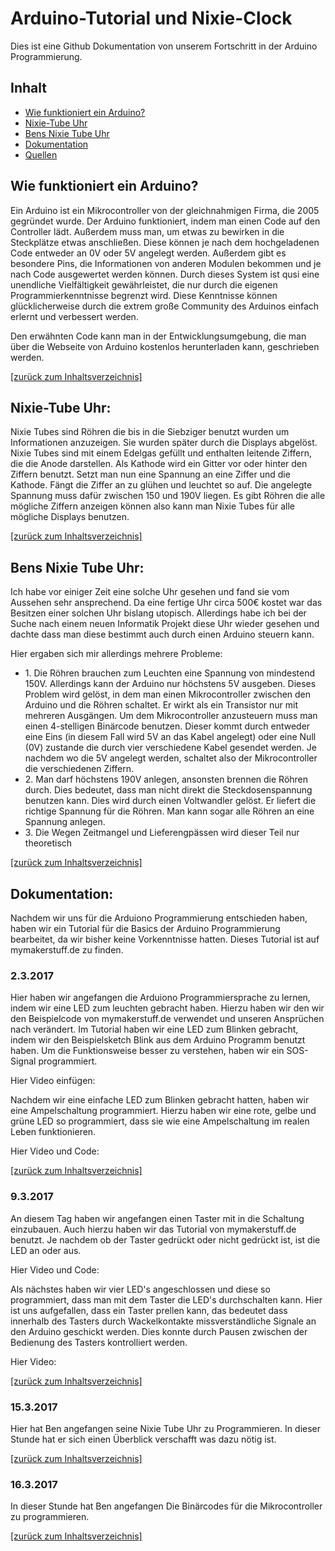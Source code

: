 <h1>
Arduino-Tutorial und Nixie-Clock
</h1>

<p>
Dies ist eine Github Dokumentation von unserem Fortschritt in der Arduino Programmierung.
</p>

<h2>
<a id="Inh"> Inhalt </a>
</h2>

<ul>
<li><a href="#1."> Wie funktioniert ein Arduino?</a></li>
<li><a href="#2."> Nixie-Tube Uhr</a></li>
<li><a href="#3."> Bens Nixie Tube Uhr</a></li>
<li><a href="#4".> Dokumentation </a></li>
<li><a href="#Quellen"> Quellen</a></li>
</ul>


<h2>
<a id="1.">Wie funktioniert ein Arduino? </a>
</h2>

<p>
Ein Arduino ist ein Mikrocontroller von der gleichnahmigen Firma, die 2005 gegründet wurde.
Der Arduino funktioniert, indem man einen Code auf den Controller lädt. Außerdem muss man, um etwas zu bewirken in die Steckplätze etwas anschließen.
Diese können je nach dem hochgeladenen Code entweder an 0V oder 5V angelegt werden. Außerdem gibt es besondere Pins, die Informationen von anderen Modulen bekommen und je nach Code ausgewertet werden können.
Durch dieses System ist qusi eine unendliche Vielfältigkeit gewährleistet, die nur durch die eigenen Programmierkenntnisse begrenzt wird.
Diese Kenntnisse können glücklicherweise durch die extrem große Community des Arduinos einfach erlernt und verbessert werden.
</p>
<p>
Den erwähnten Code kann man in der Entwicklungsumgebung, die man über die Webseite von Arduino kostenlos herunterladen kann, geschrieben werden.
</p>
<p>
<a href="#Inh"> [zurück zum Inhaltsverzeichnis] </a>
</p>

<h2>
<a id="2."> Nixie-Tube Uhr:</a>
</h2>
<p>
Nixie Tubes sind Röhren die bis in die Siebziger benutzt wurden um Informationen anzuzeigen. Sie wurden später durch die Displays abgelöst.
Nixie Tubes sind mit einem Edelgas gefüllt und enthalten leitende Ziffern, die die Anode darstellen. Als Kathode wird ein Gitter vor oder hinter den Ziffern benutzt.
Setzt man nun eine Spannung an eine Ziffer und die Kathode. Fängt die Ziffer an zu glühen und leuchtet so auf. Die angelegte Spannung muss dafür zwischen 150 und 190V liegen.
Es gibt Röhren die alle mögliche Ziffern anzeigen können also kann man Nixie Tubes für alle mögliche Displays benutzen. 
</p>
<p>
<a href="#Inh"> [zurück zum Inhaltsverzeichnis] </a>
</p>

<h2>
<a id="3.">Bens Nixie Tube Uhr:</a>
</h2>
<p>
Ich habe vor einiger Zeit eine solche Uhr gesehen und fand sie vom Aussehen sehr ansprechend.
Da eine fertige Uhr circa 500€ kostet war das Besitzen einer solchen Uhr bislang utopisch.
Allerdings habe ich bei der Suche nach einem neuen Informatik Projekt diese Uhr wieder gesehen und dachte dass man diese bestimmt auch durch einen Arduino steuern kann.
</p>
<p>
Hier ergaben sich mir allerdings mehrere Probleme:
</p>
<ul>
<li><a> 1. Die Röhren brauchen zum Leuchten eine Spannung von mindestend 150V. Allerdings kann der Arduino nur höchstens 5V ausgeben.
Dieses Problem wird gelöst, in dem man einen Mikrocontroller zwischen den Arduino und die Röhren schaltet. Er wirkt als ein Transistor nur mit mehreren Ausgängen. Um dem Mikrocontroller anzusteuern muss man einen 4-stelligen Binärcode benutzen. Dieser kommt durch entweder eine Eins (in diesem Fall wird 5V an das Kabel angelegt) oder eine Null (0V) zustande die durch vier verschiedene Kabel gesendet werden. Je nachdem wo die 5V angelegt werden, schaltet also der Mikrocontroller die verschiedenen Ziffern. </a></li>
<li><a> 2. Man darf höchstens 190V anlegen, ansonsten brennen die Röhren durch.
Dies bedeutet, dass man nicht direkt die Steckdosenspannung benutzen kann.
Dies wird durch einen Voltwandler gelöst. Er liefert die richtige Spannung für die Röhren. Man kann sogar alle Röhren an eine Spannung anlegen.</a></li>
<li><a> 3. Die 
Wegen Zeitmangel und Lieferengpässen wird dieser Teil nur theoretisch
</a></li>
</ul>
<p>
<a href="#Inh"> [zurück zum Inhaltsverzeichnis] </a>
</p>


<h2>
<a id="4.">Dokumentation:</a>
</h2>
<p>
Nachdem wir uns für die Arduiono Programmierung entschieden haben, haben wir ein Tutorial für die Basics der Arduino Programmierung bearbeitet, da wir bisher keine Vorkenntnisse hatten.
Dieses Tutorial ist auf mymakerstuff.de zu finden. 
</p>

<h3>
2.3.2017 
</h3>
<p>
Hier haben wir angefangen die Arduiono Programmiersprache zu lernen, indem wir eine LED zum leuchten gebracht haben.
Hierzu haben wir den wir den Beispielcode von mymakerstuff.de verwendet und unseren Ansprüchen nach verändert. 
Im Tutorial haben wir eine LED zum Blinken gebracht, indem wir den Beispielsketch Blink aus dem Arduino Programm benutzt haben.
Um die Funktionsweise besser zu verstehen, haben wir ein SOS-Signal programmiert. 
</p>
Hier Video einfügen:
<p>
Nachdem wir eine einfache LED zum Blinken gebracht hatten, haben wir eine Ampelschaltung programmiert. 
Hierzu haben wir eine rote, gelbe und grüne LED so programmiert, dass sie wie eine Ampelschaltung im realen Leben funktionieren.
</p>
<p>
Hier Video und Code:
</p>

<p>
<a href="#Inh"> [zurück zum Inhaltsverzeichnis] </a>
</p>

<h3>
9.3.2017
</h3>
<p>
An diesem Tag haben wir angefangen einen Taster mit in die Schaltung einzubauen. Auch hierzu haben wir das Tutorial von mymakerstuff.de benutzt.
Je nachdem ob der Taster gedrückt oder nicht gedrückt ist, ist die LED an oder aus. 
</p>
Hier Video und Code:

<p>
Als nächstes haben wir vier LED's angeschlossen und diese so programmiert, dass man mit dem Taster die LED's durchschalten kann. 
Hier ist uns aufgefallen, dass ein Taster prellen kann, das bedeutet dass innerhalb des Tasters durch Wackelkontakte missverständliche Signale an den Arduino geschickt werden.
Dies konnte durch Pausen zwischen der Bedienung des Tasters kontrolliert werden. 
</p>
<p>
Hier Video: 
</p>
<p>
<a href="#Inh"> [zurück zum Inhaltsverzeichnis] </a>
</p>

<h3>
15.3.2017
</h3>
<p>
Hier hat Ben angefangen seine Nixie Tube Uhr zu Programmieren. In dieser Stunde hat er sich einen Überblick verschafft was dazu nötig ist.
</p>
<p>
<a href="#Inh"> [zurück zum Inhaltsverzeichnis] </a>
</p>

<h3>
16.3.2017
</h3>
<p>
In dieser Stunde hat Ben angefangen Die Binärcodes für die Mikrocontroller zu programmieren. 
</p>
<p>
<a href="#Inh"> [zurück zum Inhaltsverzeichnis] </a>
</p>




